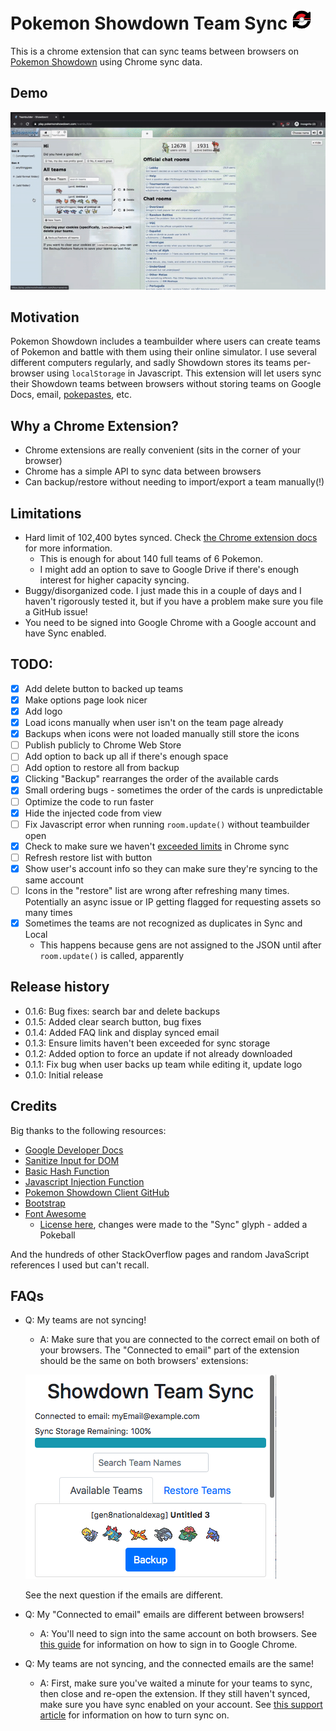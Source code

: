 # Pokemon Showdown Team Sync ![logo](extension/img/logo_32.png) 

This is a chrome extension that can sync teams between browsers on [Pokemon Showdown](https://play.pokemonshowdown.com) using Chrome sync data.

## Demo

![Gif Demonstration of the extension](./demo.gif)

## Motivation

Pokemon Showdown includes a teambuilder where users can create teams of Pokemon and battle with them using their online simulator. I use several different computers regularly, and sadly Showdown stores its teams per-browser using `localStorage` in Javascript. This extension will let users sync their Showdown teams between browsers without storing teams on Google Docs, email, [pokepastes](https://pokepast.es/), etc.

## Why a Chrome Extension?

- Chrome extensions are really convenient (sits in the corner of your browser)
- Chrome has a simple API to sync data between browsers
- Can backup/restore without needing to import/export a team manually(!)

## Limitations

- Hard limit of 102,400 bytes synced. Check [the Chrome extension docs](https://developer.chrome.com/extensions/storage#properties) for more information.
  - This is enough for about 140 full teams of 6 Pokemon.
  - I might add an option to save to Google Drive if there's enough interest for higher capacity syncing.
- Buggy/disorganized code. I just made this in a couple of days and I haven't rigorously tested it, but if you have a problem make sure you file a GitHub issue!
- You need to be signed into Google Chrome with a Google account and have Sync enabled.

## TODO:

- [x] Add delete button to backed up teams
- [x] Make options page look nicer
- [x] Add logo
- [x] Load icons manually when user isn't on the team page already
- [x] Backups when icons were not loaded manually still store the icons
- [ ] Publish publicly to Chrome Web Store
- [ ] Add option to back up all if there's enough space
- [ ] Add option to restore all from backup
- [x] Clicking "Backup" rearranges the order of the available cards
- [x] Small ordering bugs - sometimes the order of the cards is unpredictable
- [ ] Optimize the code to run faster
- [x] Hide the injected code from view
- [ ] Fix Javascript error when running `room.update()` without teambuilder open
- [x] Check to make sure we haven't [exceeded limits](https://developer.chrome.com/extensions/storage#properties) in Chrome sync
- [ ] Refresh restore list with button
- [x] Show user's account info so they can make sure they're syncing to the same account
- [ ] Icons in the "restore" list are wrong after refreshing many times. Potentially an async issue or IP getting flagged for requesting assets so many times
- [x] Sometimes the teams are not recognized as duplicates in Sync and Local
  - This happens because gens are not assigned to the JSON until after `room.update()` is called, apparently

## Release history

- 0.1.6: Bug fixes: search bar and delete backups
- 0.1.5: Added clear search button, bug fixes
- 0.1.4: Added FAQ link and display synced email
- 0.1.3: Ensure limits haven't been exceeded for sync storage
- 0.1.2: Added option to force an update if not already downloaded
- 0.1.1: Fix bug when user backs up team while editing it, update logo
- 0.1.0: Initial release

## Credits

Big thanks to the following resources:

- [Google Developer Docs](https://developer.chrome.com/extensions/getstarted)
- [Sanitize Input for DOM](https://stackoverflow.com/a/48226843/10665534)
- [Basic Hash Function](https://jsperf.com/hashcodelordvlad)
- [Javascript Injection Function](https://stackoverflow.com/a/60873268/10665534)
- [Pokemon Showdown Client GitHub](https://github.com/smogon/pokemon-showdown-client)
- [Bootstrap](https://getbootstrap.com/)
- [Font Awesome](https://fontawesome.com/)
  - [License here](https://fontawesome.com/license), changes were made to the "Sync" glyph - added a Pokeball

And the hundreds of other StackOverflow pages and random JavaScript references I used but can't recall.

## FAQs

- Q: My teams are not syncing!
  - A: Make sure that you are connected to the correct email on both of your browsers. The "Connected to email" part of the extension should be the same on both browsers' extensions:
  
  ![Connected to email screenshot](./FAQ-sc1.png)
    
    See the next question if the emails are different.

- Q: My "Connected to email" emails are different between browsers!
  - A: You'll need to sign into the same account on both browsers. See [this guide](https://www.support.com/how-to/how-to-sign-in-to-chrome-12694) for information on how to sign in to Google Chrome.

- Q: My teams are not syncing, and the connected emails are the same!
  - A: First, make sure you've waited a minute for your teams to sync, then close and re-open the extension. If they still haven't synced, make sure you have sync enabled on your account. See [this support article](https://support.google.com/chrome/answer/185277?co=GENIE.Platform%3DDesktop&hl=en-GB) for information on how to turn sync on.
